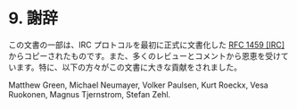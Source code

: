 # 9. 謝辞

この文書の一部は、IRC プロトコルを最初に正式に文書化した [RFC 1459 [IRC]](https://solareenlo.com/rfc1459/) からコピーされたものです。また、多くのレビューとコメントから恩恵を受けています。特に、以下の方々がこの文書に大きな貢献をされました。

Matthew Green, Michael Neumayer, Volker Paulsen, Kurt Roeckx, Vesa Ruokonen, Magnus Tjernstrom, Stefan Zehl.
